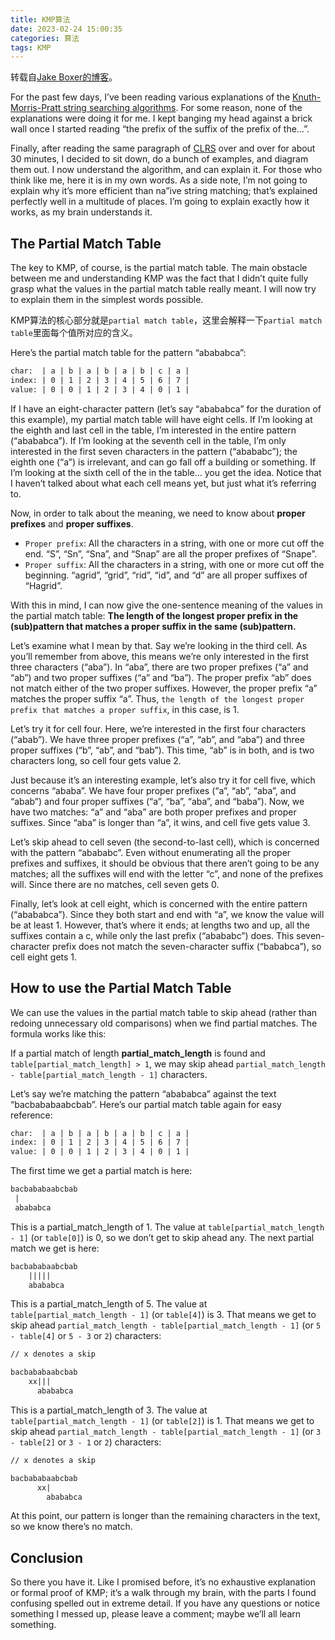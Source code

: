 ```yaml
---
title: KMP算法
date: 2023-02-24 15:00:35
categories: 算法
tags: KMP
---
```


转载自[Jake Boxer的博客](http://jakeboxer.com/blog/2009/12/13/the-knuth-morris-pratt-algorithm-in-my-own-words/)。
<!-- more -->

For the past few days, I’ve been reading various explanations of the [Knuth-Morris-Pratt string searching algorithms](http://en.wikipedia.org/wiki/Knuth-Morris-Pratt_algorithm). For some reason, none of the explanations were doing it for me. I kept banging my head against a brick wall once I started reading “the prefix of the suffix of the prefix of the…”.

Finally, after reading the same paragraph of [CLRS](http://www.amazon.com/Introduction-Algorithms-Third-Thomas-Cormen/dp/0262033844/) over and over for about 30 minutes, I decided to sit down, do a bunch of examples, and diagram them out. I now understand the algorithm, and can explain it. For those who think like me, here it is in my own words. As a side note, I’m not going to explain why it’s more efficient than na”ive string matching; that’s explained perfectly well in a multitude of places. I’m going to explain exactly how it works, as my brain understands it.

## The Partial Match Table

The key to KMP, of course, is the partial match table. The main obstacle between me and understanding KMP was the fact that I didn’t quite fully grasp what the values in the partial match table really meant. I will now try to explain them in the simplest words possible.

KMP算法的核心部分就是`partial match table`，这里会解释一下`partial match table`里面每个值所对应的含义。

Here’s the partial match table for the pattern “abababca”:

```txt
char:  | a | b | a | b | a | b | c | a |
index: | 0 | 1 | 2 | 3 | 4 | 5 | 6 | 7 | 
value: | 0 | 0 | 1 | 2 | 3 | 4 | 0 | 1 |
```

If I have an eight-character pattern (let’s say “abababca” for the duration of this example), my partial match table will have eight cells. If I’m looking at the eighth and last cell in the table, I’m interested in the entire pattern (“abababca”). If I’m looking at the seventh cell in the table, I’m only interested in the first seven characters in the pattern (“abababc”); the eighth one (“a”) is irrelevant, and can go fall off a building or something. If I’m looking at the sixth cell of the in the table… you get the idea. Notice that I haven’t talked about what each cell means yet, but just what it’s referring to.

Now, in order to talk about the meaning, we need to know about **proper prefixes** and **proper suffixes**.

* `Proper prefix`: All the characters in a string, with one or more cut off the end. “S”, “Sn”, “Sna”, and “Snap” are all the proper prefixes of “Snape”.
* `Proper suffix`: All the characters in a string, with one or more cut off the beginning. “agrid”, “grid”, “rid”, “id”, and “d” are all proper suffixes of “Hagrid”.

With this in mind, I can now give the one-sentence meaning of the values in the partial match table:
**The length of the longest proper prefix in the (sub)pattern that matches a proper suffix in the same (sub)pattern.**

Let’s examine what I mean by that. Say we’re looking in the third cell. As you’ll remember from above, this means we’re only interested in the first three characters (“aba”). In “aba”, there are two proper prefixes (“a” and “ab”) and two proper suffixes (“a” and “ba”). The proper prefix “ab” does not match either of the two proper suffixes. However, the proper prefix “a” matches the proper suffix “a”. Thus, `the length of the longest proper prefix that matches a proper suffix`, in this case, is 1.

Let’s try it for cell four. Here, we’re interested in the first four characters (“abab”). We have three proper prefixes (“a”, “ab”, and “aba”) and three proper suffixes (“b”, “ab”, and “bab”). This time, “ab” is in both, and is two characters long, so cell four gets value 2.

Just because it’s an interesting example, let’s also try it for cell five, which concerns “ababa”. We have four proper prefixes (“a”, “ab”, “aba”, and “abab”) and four proper suffixes (“a”, “ba”, “aba”, and “baba”). Now, we have two matches: “a” and “aba” are both proper prefixes and proper suffixes. Since “aba” is longer than “a”, it wins, and cell five gets value 3.

Let’s skip ahead to cell seven (the second-to-last cell), which is concerned with the pattern “abababc”. Even without enumerating all the proper prefixes and suffixes, it should be obvious that there aren’t going to be any matches; all the suffixes will end with the letter “c”, and none of the prefixes will. Since there are no matches, cell seven gets 0.

Finally, let’s look at cell eight, which is concerned with the entire pattern (“abababca”). Since they both start and end with “a”, we know the value will be at least 1. However, that’s where it ends; at lengths two and up, all the suffixes contain a c, while only the last prefix (“abababc”) does. This seven-character prefix does not match the seven-character suffix (“bababca”), so cell eight gets 1.

## How to use the Partial Match Table

We can use the values in the partial match table to skip ahead (rather than redoing unnecessary old comparisons) when we find partial matches. The formula works like this:

If a partial match of length **partial_match_length** is found and `table[partial_match_length] > 1`, we may skip ahead `partial_match_length - table[partial_match_length - 1]` characters.

Let’s say we’re matching the pattern “abababca” against the text “bacbababaabcbab”. Here’s our partial match table again for easy reference:

```txt
char:  | a | b | a | b | a | b | c | a |
index: | 0 | 1 | 2 | 3 | 4 | 5 | 6 | 7 | 
value: | 0 | 0 | 1 | 2 | 3 | 4 | 0 | 1 |
```

The first time we get a partial match is here:

```txt
bacbababaabcbab
 |
 abababca
```

This is a partial_match_length of 1. The value at `table[partial_match_length - 1]` (or `table[0]`) is 0, so we don’t get to skip ahead any. The next partial match we get is here:

```txt
bacbababaabcbab
    |||||
    abababca
```

This is a partial_match_length of 5. The value at `table[partial_match_length - 1]` (or `table[4]`) is 3. That means we get to skip ahead `partial_match_length - table[partial_match_length - 1]` (or `5 - table[4]` or `5 - 3` or `2`) characters:

```txt
// x denotes a skip

bacbababaabcbab
    xx|||
      abababca
```

This is a partial_match_length of 3. The value at `table[partial_match_length - 1]` (or `table[2]`) is 1. That means we get to skip ahead `partial_match_length - table[partial_match_length - 1]` (or `3 - table[2]` or `3 - 1` or `2`) characters:

```txt
// x denotes a skip

bacbababaabcbab
      xx|
        abababca
```

At this point, our pattern is longer than the remaining characters in the text, so we know there’s no match.

## Conclusion

So there you have it. Like I promised before, it’s no exhaustive explanation or formal proof of KMP; it’s a walk through my brain, with the parts I found confusing spelled out in extreme detail. If you have any questions or notice something I messed up, please leave a comment; maybe we’ll all learn something.
